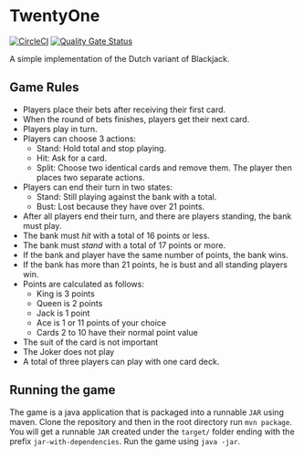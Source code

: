 # TwentyOne
[![CircleCI](https://circleci.com/gh/ikhoury/twentyone.svg?style=svg)](https://circleci.com/gh/ikhoury/twentyone)
[![Quality Gate Status](https://sonarcloud.io/api/project_badges/measure?project=ikhoury_twentyone&metric=alert_status)](https://sonarcloud.io/dashboard?id=ikhoury_twentyone)

A simple implementation of the Dutch variant of Blackjack.

## Game Rules
- Players place their bets after receiving their first card.
- When the round of bets finishes, players get their next card.
- Players play in turn.
- Players can choose 3 actions:
    - Stand: Hold total and stop playing.
    - Hit: Ask for a card.
    - Split: Choose two identical cards and remove them. The player then places two separate actions.
- Players can end their turn in two states:
    - Stand: Still playing against the bank with a total.
    - Bust: Lost because they have over 21 points.
- After all players end their turn, and there are players standing, the bank must play.
- The bank must _hit_ with a total of 16 points or less.
- The bank must _stand_ with a total of 17 points or more.
- If the bank and player have the same number of points, the bank wins.
- If the bank has more than 21 points, he is bust and all standing players win.
- Points are calculated as follows:
    - King is 3 points
    - Queen is 2 points
    - Jack is 1 point
    - Ace is 1 or 11 points of your choice
    - Cards 2 to 10 have their normal point value
- The suit of the card is not important
- The Joker does not play
- A total of three players can play with one card deck.

## Running the game
The game is a java application that is packaged into a runnable `JAR` using maven.
Clone the repository and then in the root directory run `mvn package`.
You will get a runnable `JAR` created under the `target/` folder ending with the prefix `jar-with-dependencies`.
Run the game using `java -jar`.